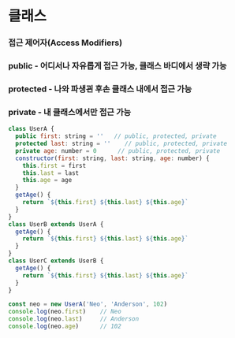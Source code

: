 # 클래스

### 접근 제어자(Access Modifiers)

### public - 어디서나 자유롭게 접근 가능, 클래스 바디에서 생략 가능

### protected - 나와 파생괸 후손 클래스 내에서 접근 가능

### private - 내 클래스에서만 접근 가능

```javascript
class UserA {
  public first: string = ''   // public, protected, private
  protected last: string = ''    // public, protected, private
  private age: number = 0      // public, protected, private
  constructor(first: string, last: string, age: number) {
    this.first = first
    this.last = last
    this.age = age
  }
  getAge() {
    return `${this.first} ${this.last} ${this.age}`
  }
}
class UserB extends UserA {
  getAge() {
    return `${this.first} ${this.last} ${this.age}`
  }
}
class UserC extends UserB {
  getAge() {
    return `${this.first} ${this.last} ${this.age}`
  }
}

const neo = new UserA('Neo', 'Anderson', 102)
console.log(neo.first)    // Neo
console.log(neo.last)     // Anderson
console.log(neo.age)      // 102
```
